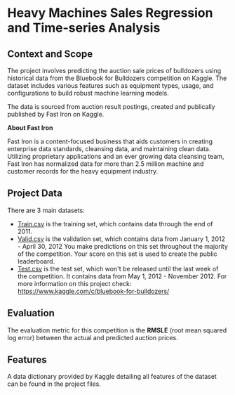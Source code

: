 # Heavy Machines Sales Regression and Time-series Analysis

## Context and Scope
The project involves predicting the auction sale prices of bulldozers using historical data from the Bluebook for Bulldozers competition on Kaggle. The dataset includes various features such as equipment types, usage, and configurations to build robust machine learning models.

The data is sourced from auction result postings, created and publically published by Fast Iron on Kaggle.

<b>About Fast Iron</b>

Fast Iron is a content-focused business that aids customers in creating enterprise data standards, cleansing data, and maintaining clean data. Utilizing proprietary applications and an ever growing data cleansing team, Fast Iron has normalized data for more than 2.5 million machine and customer records for the heavy equipment industry.

## Project Data

There are 3 main datasets:

* <ins>Train.csv</ins> is the training set, which contains data through the end of 2011.
* <ins>Valid.csv</ins> is the validation set, which contains data from January 1, 2012 - April 30, 2012 You make predictions on this set throughout the majority of the competition. Your score on this set is used to create the public leaderboard.
* <ins>Test.csv</ins> is the test set, which won't be released until the last week of the competition. It contains data from May 1, 2012 - November 2012.
For more information on this project check: https://www.kaggle.com/c/bluebook-for-bulldozers/

## Evaluation
The evaluation metric for this competition is the <b>RMSLE</b> (root mean squared log error) between the actual and predicted auction prices.

## Features
A data dictionary provided by Kaggle detailing all features of the dataset can be found in the project files.
